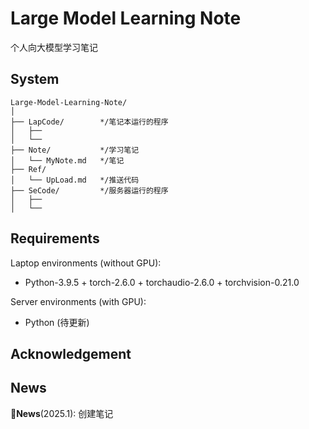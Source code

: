 # Large Model Learning Note

个人向大模型学习笔记

## System
```
Large-Model-Learning-Note/
│
├── LapCode/        */笔记本运行的程序
│   ├── 
│   └── 
├── Note/           */学习笔记
│   └── MyNote.md   */笔记
├── Ref/           
│   └── UpLoad.md   */推送代码
├── SeCode/         */服务器运行的程序
│   ├── 
│   └── 
```

## Requirements

Laptop environments (without GPU):

- Python-3.9.5 + torch-2.6.0 + torchaudio-2.6.0 + torchvision-0.21.0

Server environments (with GPU):

- Python (待更新)

## Acknowledgement


## News
:triangular_flag_on_post:**News**(2025.1): 创建笔记